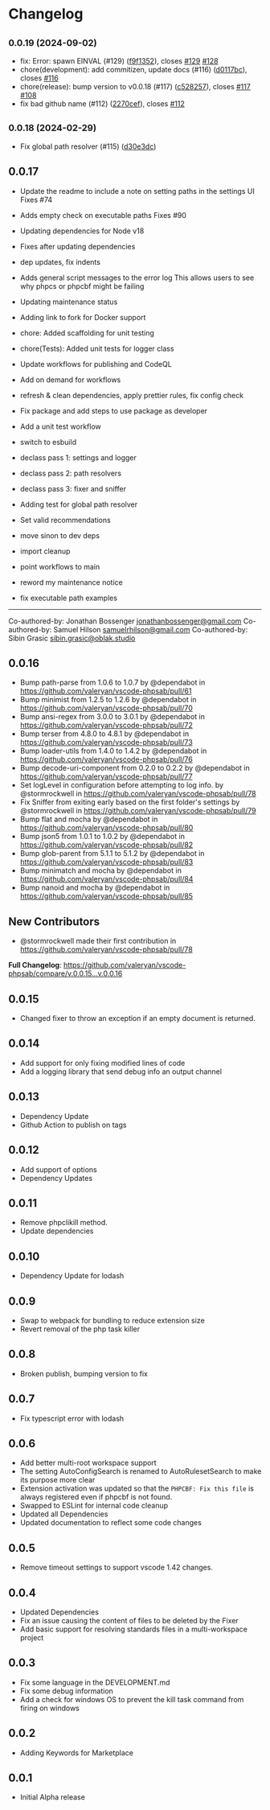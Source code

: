 # Changelog
## <small>0.0.19 (2024-09-02)</small>

* fix: Error: spawn EINVAL (#129) ([f9f1352](https://github.com/valeryan/vscode-phpsab/commit/f9f1352)), closes [#129](https://github.com/valeryan/vscode-phpsab/issues/129) [#128](https://github.com/valeryan/vscode-phpsab/issues/128)
* chore(development): add commitizen, update docs (#116) ([d0117bc](https://github.com/valeryan/vscode-phpsab/commit/d0117bc)), closes [#116](https://github.com/valeryan/vscode-phpsab/issues/116)
* chore(release): bump version to v0.0.18 (#117) ([c528257](https://github.com/valeryan/vscode-phpsab/commit/c528257)), closes [#117](https://github.com/valeryan/vscode-phpsab/issues/117) [#108](https://github.com/valeryan/vscode-phpsab/issues/108)
* fix bad github name (#112) ([2270cef](https://github.com/valeryan/vscode-phpsab/commit/2270cef)), closes [#112](https://github.com/valeryan/vscode-phpsab/issues/112)


## <small>0.0.18 (2024-02-29)</small>

-   Fix global path resolver (#115) ([d30e3dc](https://github.com/valeryan/vscode-phpsab/commit/d30e3dc))

## 0.0.17

-   Update the readme to include a note on setting paths in the settings UI
    Fixes #74

-   Adds empty check on executable paths
    Fixes #90

-   Updating dependencies for Node v18
-   Fixes after updating dependencies
-   dep updates, fix indents
-   Adds general script messages to the error log
    This allows users to see why phpcs or phpcbf might be failing
-   Updating maintenance status
-   Adding link to fork for Docker support
-   chore: Added scaffolding for unit testing
-   chore(Tests): Added unit tests for logger class
-   Update workflows for publishing and CodeQL
-   Add on demand for workflows
-   refresh & clean dependencies, apply prettier rules, fix config check
-   Fix package and add steps to use package as developer
-   Add a unit test workflow
-   switch to esbuild
-   declass pass 1: settings and logger
-   declass pass 2: path resolvers
-   declass pass 3: fixer and sniffer
-   Adding test for global path resolver
-   Set valid recommendations
-   move sinon to dev deps
-   import cleanup
-   point workflows to main
-   reword my maintenance notice
-   fix executable path examples

---

Co-authored-by: Jonathan Bossenger <jonathanbossenger@gmail.com>
Co-authored-by: Samuel Hilson <samuelrhilson@gmail.com>
Co-authored-by: Sibin Grasic <sibin.grasic@oblak.studio>

## 0.0.16

-   Bump path-parse from 1.0.6 to 1.0.7 by @dependabot in https://github.com/valeryan/vscode-phpsab/pull/61
-   Bump minimist from 1.2.5 to 1.2.6 by @dependabot in https://github.com/valeryan/vscode-phpsab/pull/70
-   Bump ansi-regex from 3.0.0 to 3.0.1 by @dependabot in https://github.com/valeryan/vscode-phpsab/pull/72
-   Bump terser from 4.8.0 to 4.8.1 by @dependabot in https://github.com/valeryan/vscode-phpsab/pull/73
-   Bump loader-utils from 1.4.0 to 1.4.2 by @dependabot in https://github.com/valeryan/vscode-phpsab/pull/76
-   Bump decode-uri-component from 0.2.0 to 0.2.2 by @dependabot in https://github.com/valeryan/vscode-phpsab/pull/77
-   Set logLevel in configuration before attempting to log info. by @stormrockwell in https://github.com/valeryan/vscode-phpsab/pull/78
-   Fix Sniffer from exiting early based on the first folder's settings by @stormrockwell in https://github.com/valeryan/vscode-phpsab/pull/79
-   Bump flat and mocha by @dependabot in https://github.com/valeryan/vscode-phpsab/pull/80
-   Bump json5 from 1.0.1 to 1.0.2 by @dependabot in https://github.com/valeryan/vscode-phpsab/pull/82
-   Bump glob-parent from 5.1.1 to 5.1.2 by @dependabot in https://github.com/valeryan/vscode-phpsab/pull/83
-   Bump minimatch and mocha by @dependabot in https://github.com/valeryan/vscode-phpsab/pull/84
-   Bump nanoid and mocha by @dependabot in https://github.com/valeryan/vscode-phpsab/pull/85

## New Contributors

-   @stormrockwell made their first contribution in https://github.com/valeryan/vscode-phpsab/pull/78

**Full Changelog**: https://github.com/valeryan/vscode-phpsab/compare/v.0.0.15...v.0.0.16

## 0.0.15

-   Changed fixer to throw an exception if an empty document is returned.

## 0.0.14

-   Add support for only fixing modified lines of code
-   Add a logging library that send debug info an output channel

## 0.0.13

-   Dependency Update
-   Github Action to publish on tags

## 0.0.12

-   Add support of options
-   Dependency Updates

## 0.0.11

-   Remove phpclikill method.
-   Update dependencies

## 0.0.10

-   Dependency Update for lodash

## 0.0.9

-   Swap to webpack for bundling to reduce extension size
-   Revert removal of the php task killer

## 0.0.8

-   Broken publish, bumping version to fix

## 0.0.7

-   Fix typescript error with lodash

## 0.0.6

-   Add better multi-root workspace support
-   The setting AutoConfigSearch is renamed to AutoRulesetSearch to make its purpose more clear
-   Extension activation was updated so that the `PHPCBF: Fix this file` is always registered even if phpcbf is not found.
-   Swapped to ESLint for internal code cleanup
-   Updated all Dependencies
-   Updated documentation to reflect some code changes

## 0.0.5

-   Remove timeout settings to support vscode 1.42 changes.

## 0.0.4

-   Updated Dependencies
-   Fix an issue causing the content of files to be deleted by the Fixer
-   Add basic support for resolving standards files in a multi-workspace project

## 0.0.3

-   Fix some language in the DEVELOPMENT.md
-   Fix some debug information
-   Add a check for windows OS to prevent the kill task command from firing on windows

## 0.0.2

-   Adding Keywords for Marketplace

## 0.0.1

-   Initial Alpha release
